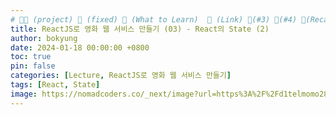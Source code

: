 ```yaml
---
# 👨‍💻 (project) 📌 (fixed) 📖 (What to Learn)  🌱 (Link) 🧷(#3) 📌(#4) 👀(Recap)
title: ReactJS로 영화 웹 서비스 만들기 (03) - React의 State (2)
author: bokyung
date: 2024-01-18 00:00:00 +0800
toc: true
pin: false
categories: [Lecture, ReactJS로 영화 웹 서비스 만들기]
tags: [React, State]
image: https://nomadcoders.co/_next/image?url=https%3A%2F%2Fd1telmomo28umc.cloudfront.net%2Fmedia%2Fpublic%2Fthumbnails%2Freact-for-beginners.jpeg&w=1920&q=75
---
```


